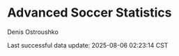 # Advanced Soccer Statistics
Denis Ostroushko

<!-- gfm -->

Last successful data update: 2025-08-06 02:23:14 CST
